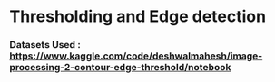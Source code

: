 # Thresholding and Edge detection





### Datasets Used : https://www.kaggle.com/code/deshwalmahesh/image-processing-2-contour-edge-threshold/notebook